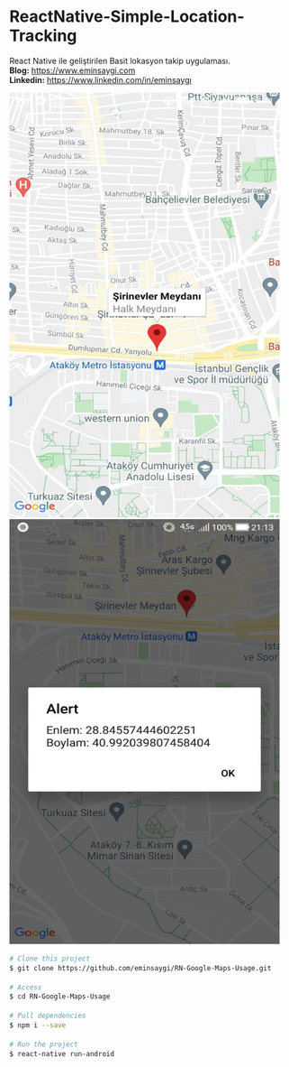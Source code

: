 # ReactNative-Simple-Location-Tracking
React Native ile geliştirilen Basit lokasyon takip uygulaması.<br><b>Blog:</b> https://www.eminsaygi.com <br><b> Linkedin:</b> https://www.linkedin.com/in/eminsaygı


 <img src="https://github.com/eminsaygi/RN-Google-Maps-Usage/blob/main/images/page1.jpg" width="480" height="753">
 
  <img src="https://github.com/eminsaygi/RN-Google-Maps-Usage/blob/main/images/page2.jpg" width="480" height="753">

```bash
# Clone this project
$ git clone https://github.com/eminsaygi/RN-Google-Maps-Usage.git

# Access
$ cd RN-Google-Maps-Usage

# Pull dependencies
$ npm i --save

# Run the project
$ react-native run-android

```
